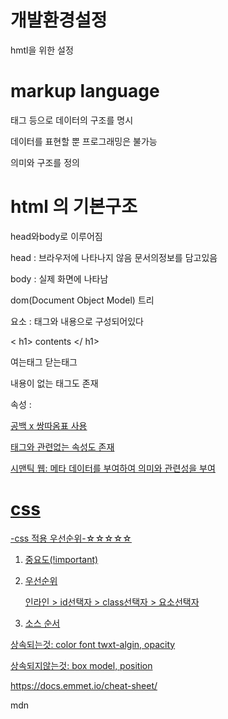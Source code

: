 # 개발환경설정

hmtl을 위한 설정

# markup language

태그 등으로 데이터의 구조를 명시

데이터를 표현할 뿐 프로그래밍은 불가능

의미와 구조를 정의

# html 의 기본구조

head와body로 이루어짐

head : 브라우저에 나타나지 않음 문서의정보를 담고있음

body : 실제 화면에 나타남



dom(Document Object Model) 트리

요소 : 태그와 내용으로 구성되어있다

< h1> contents </ h1>

여는태그			닫는태그

내용이 없는 태그도 존재

속성  : <a href="fsdfs">

공백 x 쌍따옴표 사용

태그와 관련없는 속성도 존재



시맨틱 웹: 메타 데이터를 부여하여 의미와 관련성을 부여



# css



-css 적용 우선순위-☆☆☆☆☆

1. 중요도(!important)

2. 우선순위

   인라인 > id선택자 > class선택자 > 요소선택자

3. 소스 순서



상속되는것: color font twxt-algin, opacity

상속되지않는것: box model, position





https://docs.emmet.io/cheat-sheet/

mdn